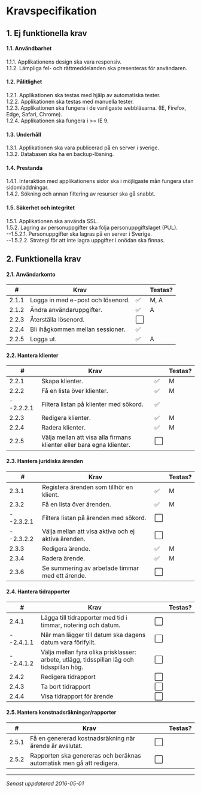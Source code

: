 # Kravspecifikation

## 1. Ej funktionella krav
#### 1.1. Användbarhet
1.1.1. Applikationens design ska vara responsiv. </br>
1.1.2. Lämpliga fel- och rättmeddelanden ska presenteras för användaren. </br>

#### 1.2. Pålitlighet
1.2.1. Applikationen ska testas med hjälp av automatiska tester. </br>
1.2.2. Applikationen ska testas med manuella tester. </br>
1.2.3. Applikationen ska fungera i de vanligaste webbläsarna. (IE, Firefox, Edge, Safari, Chrome). </br>
1.2.4. Applikationen ska fungera i >= IE 9. </br>

#### 1.3. Underhåll
1.3.1. Applikationen ska vara publicerad på en server i sverige. </br>
1.3.2. Databasen ska ha en backup-lösning. </br>

#### 1.4. Prestanda
1.4.1. Interaktion med applikationens sidor ska i möjligaste mån fungera utan sidomladdningar. </br>
1.4.2. Sökning och annan filtering av resurser ska gå snabbt. </br>

#### 1.5. Säkerhet och integritet
1.5.1. Applikationen ska använda SSL. </br>
1.5.2. Lagring av personuppgifter ska följa personuppgiftslaget (PUL). </br>
--1.5.2.1. Personuppgifter ska lagras på en server i Sverige. </br>
--1.5.2.2. Strategi för att inte lagra uppgifter i onödan ska finnas. </br>



## 2. Funktionella krav

#### 2.1. Användarkonto
|#     |Krav                                    |                    |Testas?|
|------|----------------------------------------|--------------------|-------|
|2.1.1|Logga in med e-post och lösenord.        |:white_check_mark:  |M, A|
|2.1.2|Ändra användaruppgifter.                 |:white_check_mark:  |A|
|2.2.3|Återställa lösenord.                     |:white_large_square:||
|2.2.4|Bli ihågkommen mellan sessioner.         |:white_check_mark:  ||
|2.2.5|Logga ut.                                |:white_check_mark:  |A|

#### 2.2. Hantera klienter
|#      |Krav                                                                |                   |Testas?|
|-------|--------------------------------------------------------------------|-------------------|-------|
|2.2.1|Skapa klienter.                                                       |:white_check_mark:  |M     |
|2.2.2|Få en lista över klienter.                                            |:white_check_mark:  |M     |
|--2.2.2.1|Filtera listan på klienter med sökord.                            |:white_check_mark:  |      |
|2.2.3|Redigera klienter.                                                    |:white_check_mark:  |M     |
|2.2.4|Radera klienter.                                                      |:white_check_mark:  |M     |
|2.2.5|Välja mellan att visa alla firmans klienter eller bara egna klienter. |:white_large_square:|     |

#### 2.3. Hantera juridiska ärenden
|#     |Krav                                                  |                    |Testas?
|-----|-------------------------------------------------------|--------------------|------|
|2.3.1|Registera ärenden som tillhör en klient.               |:white_check_mark:|M     |
|2.3.2|Få en lista över ärenden.                              |:white_check_mark:|M     |
|--2.3.2.1|Filtera listan på ärenden med sökord.              |:white_large_square:|      |
|--2.3.2.2|Välja mellan att visa aktiva och ej aktiva ärenden.|:white_large_square:|      |
|2.3.3|Redigera ärende.                                       |:white_check_mark:|M     |
|2.3.4|Radera ärende.                                         |:white_check_mark:|M     |
|2.3.6|Se summering av arbetade timmar med ett ärende.        |:white_large_square:|      |

#### 2.4. Hantera tidrapporter
|#     |Krav                                                                                    |                    |Testas?|
|------|----------------------------------------------------------------------------------------|--------------------|------|
|2.4.1|Lägga till tidrapporter med tid i timmar, notering och datum.                            |:white_large_square:|      |
|--2.4.1.1|När man lägger till datum ska dagens datum vara förifyllt.                               |:white_large_square:|      |
|--2.4.1.2|Välja mellan fyra olika prisklasser: arbete, utlägg, tidsspillan låg och tidsspillan hög.|:white_large_square:|      |
|2.4.2|Redigera tidrapport|:white_large_square:|      |
|2.4.3|Ta bort tidrapport|:white_large_square:|      |
|2.4.4|Visa tidrapport för ärende|:white_large_square:|      |

#### 2.5. Hantera konstnadsräkningar/rapporter
|#     |Krav                                                                |                    |Testas?|
|------|--------------------------------------------------------------------|--------------------|------|
|2.5.1 |Få en genererad kostnadsräkning när ärende är avslutat.              |:white_large_square:||
|2.5.2 |Rapporten ska genereras och beräknas automatisk men gå att redigera. |:white_large_square:||

***
*Senast uppdaterad 2016-05-01*
